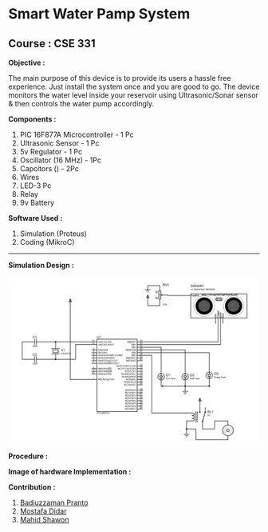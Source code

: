 # Smart Water Pamp System

## Course : CSE 331 

**Objective :**

The main purpose of this device is to provide its users a hassle free experience. Just install the system once and you are good to go. The device monitors the water level inside your reservoir using Ultrasonic/Sonar sensor & then controls the water pump accordingly.


**Components :**

1. PIC 16F877A Microcontroller - 1 Pc 
2. Ultrasonic Sensor - 1 Pc 
3. 5v Regulator - 1 Pc 
4. Oscillator (16 MHz) - 1Pc
5. Capcitors () - 2Pc
6. Wires
7. LED-3 Pc
8. Relay
9. 9v Battery

**Software Used :**
1. Simulation (Proteus)
2. Coding (MikroC)

---

**Simulation Design :**

![Simulation](2.jpg)


**Procedure :**


**Image of hardware Implementation :**




**Contribution :**
1. [Badiuzzaman Pranto](https://github.com/prantoamt)
2. [Mostafa Didar](https://github.com/mossydidar)
3. [Mahid Shawon](https://github.com/MahidShawon)

